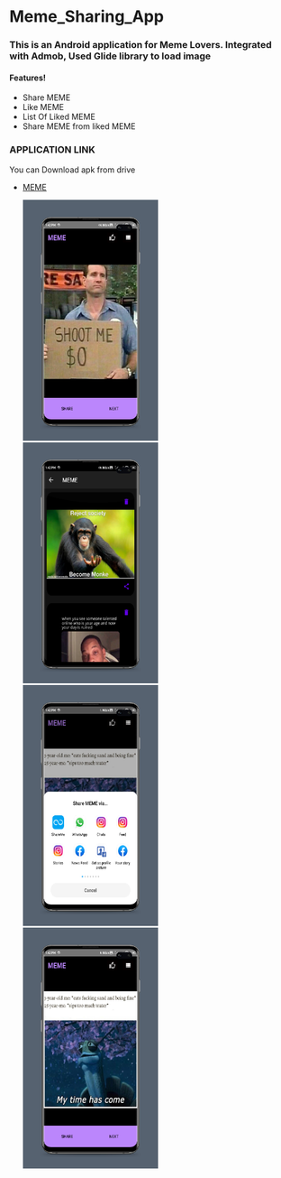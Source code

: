 # Meme_Sharing_App

### This is an Android application for Meme Lovers. Integrated with Admob, Used Glide library to load image

#### Features!
  - Share MEME
  - Like MEME
  - List Of Liked MEME
  - Share MEME from liked MEME
  
  
### APPLICATION LINK

You can Download apk from drive
* [MEME](https://drive.google.com/file/d/1cTzRvm1LrZHe1W5ByHohOsDkpAlOuJb5/view?usp=sharing) 
    
    <img src="/MEME_SS/1.png" width="50%" />
    <img src="/MEME_SS/2.png" width="50%" />
    <img src="/MEME_SS/3.png" width="50%" />
    <img src="/MEME_SS/4.png" width="50%" />
